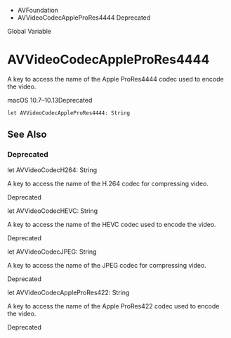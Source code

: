 

- AVFoundation
-  AVVideoCodecAppleProRes4444 Deprecated

Global Variable

# AVVideoCodecAppleProRes4444

A key to access the name of the Apple ProRes4444 codec used to encode the video.

macOS 10.7–10.13Deprecated

``` source
let AVVideoCodecAppleProRes4444: String
```

## See Also

### Deprecated

let AVVideoCodecH264: String

A key to access the name of the H.264 codec for compressing video.

Deprecated

let AVVideoCodecHEVC: String

A key to access the name of the HEVC codec used to encode the video.

Deprecated

let AVVideoCodecJPEG: String

A key to access the name of the JPEG codec for compressing video.

Deprecated

let AVVideoCodecAppleProRes422: String

A key to access the name of the Apple ProRes422 codec used to encode the video.

Deprecated

